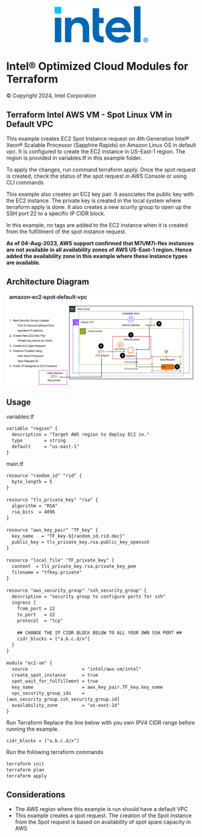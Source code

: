 <p align="center">
  <img src="https://github.com/intel/terraform-intel-aws-vm/blob/main/images/logo-classicblue-800px.png?raw=true" alt="Intel Logo" width="250"/>
</p>

# Intel® Optimized Cloud Modules for Terraform

© Copyright 2024, Intel Corporation

## Terraform Intel AWS VM - Spot Linux VM in Default VPC

This example creates EC2 Spot Instance request on 4th Generation Intel® Xeon® Scalable Processor (Sapphire Rapids) on Amazon Linux OS in default vpc. It is configured to create the EC2 instance in US-East-1 region. The region is provided in variables.tf in this example folder.

To apply the changes, run command terraform apply. Once the spot request is created, check the status of the spot request in AWS Console or using CLI commands

This example also creates an EC2 key pair. It associates the public key with the EC2 instance. The private key is created in the local system where terraform apply is done. It also creates a new scurity group to open up the SSH port 22 to a specific IP CIDR block.

In this example, no tags are added to the EC2 instance when it is created from the fulfillment of the spot instance request.

**As of 04-Aug-2023, AWS support confirmed that M7i/M7i-flex instances are not available in all availability zones of AWS US-East-1 region. Hence added the availability zone in this example where these instance types are available.**

## Architecture Diagram
<p align="center">
  <img src="https://github.com/intel/terraform-intel-aws-vm/blob/main/images/amazon-ec2-spot-default-vpc.png?raw=true" alt="amazon-ec2-spot-default-vpc" width="750"/>
</p>

## Usage


variables.tf

```hcl
variable "region" {
  description = "Target AWS region to deploy EC2 in."
  type        = string
  default     = "us-east-1"
}
```
main.tf
```hcl
resource "random_id" "rid" {
  byte_length = 5
}

resource "tls_private_key" "rsa" {
  algorithm = "RSA"
  rsa_bits  = 4096
}

resource "aws_key_pair" "TF_key" {
  key_name   = "TF_key-${random_id.rid.dec}"
  public_key = tls_private_key.rsa.public_key_openssh
}

resource "local_file" "TF_private_key" {
  content  = tls_private_key.rsa.private_key_pem
  filename = "tfkey.private"
}

resource "aws_security_group" "ssh_security_group" {
  description = "security group to configure ports for ssh"
  ingress {
    from_port = 22
    to_port   = 22
    protocol  = "tcp"

    ## CHANGE THE IP CIDR BLOCK BELOW TO ALL YOUR OWN SSH PORT ##
    cidr_blocks = ["a.b.c.d/x"]
  }
}

module "ec2-vm" {
  source                    = "intel/aws-vm/intel"
  create_spot_instance      = true
  spot_wait_for_fulfillment = true
  key_name                  = aws_key_pair.TF_key.key_name
  vpc_security_group_ids    = [aws_security_group.ssh_security_group.id]
  availability_zone         = "us-east-1d"
}
```



Run Terraform
Replace the line below with you own IPV4 CIDR range before running the example.

```hcl
cidr_blocks = ["a.b.c.d/x"]
```

Run the following terraform commands
```hcl
terraform init  
terraform plan
terraform apply 
```
## Considerations
- The AWS region where this example is run should have a default VPC
- This example creates a spot request. The creation of the Spot instance from the Spot request is based on availability of spot spare capacity in AWS